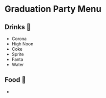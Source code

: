 # Graduation Party Menu

## Drinks 🍹
- Corona
- High Noon
- Coke
- Sprite
- Fanta
- Water

## Food 🍔
- 